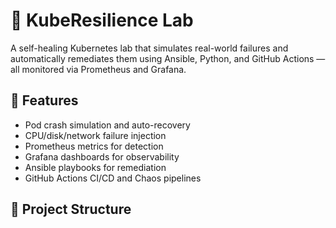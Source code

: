 # 🧪 KubeResilience Lab

A self-healing Kubernetes lab that simulates real-world failures and automatically remediates them using Ansible, Python, and GitHub Actions — all monitored via Prometheus and Grafana.

## 🚀 Features

- Pod crash simulation and auto-recovery
- CPU/disk/network failure injection
- Prometheus metrics for detection
- Grafana dashboards for observability
- Ansible playbooks for remediation
- GitHub Actions CI/CD and Chaos pipelines

## 📁 Project Structure

